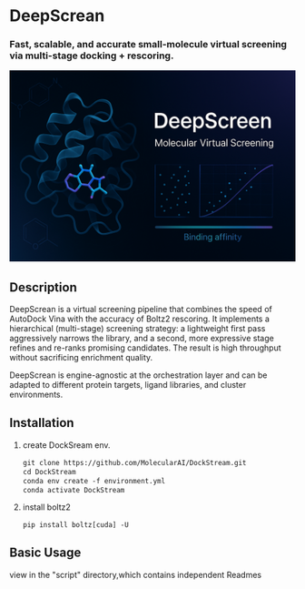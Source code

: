 DeepScrean
==========

### Fast, scalable, and accurate small-molecule virtual screening via multi-stage docking + rescoring.

![DeepScrean](DeepScrean_homepage.png)


Description
-----------

DeepScrean is a virtual screening pipeline that combines the speed of AutoDock Vina with the accuracy of Boltz2 rescoring. It implements a hierarchical (multi-stage) screening strategy: a lightweight first pass aggressively narrows the library, and a second, more expressive stage refines and re-ranks promising candidates. The result is high throughput without sacrificing enrichment quality.

DeepScrean is engine-agnostic at the orchestration layer and can be adapted to different protein targets, ligand libraries, and cluster environments.

Installation
------------

1. create DockSream env.
    ```shell
    git clone https://github.com/MolecularAI/DockStream.git
    cd DockStream 
    conda env create -f environment.yml
    conda activate DockStream
     ```
1. install boltz2
    ```shell
    pip install boltz[cuda] -U
    ```

Basic Usage
-----------

view in the "script" directory,which contains independent Readmes



